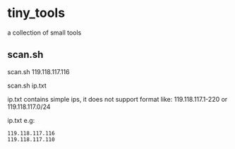 # tiny_tools
a collection of small tools

## scan.sh
scan.sh 119.118.117.116

scan.sh ip.txt

ip.txt contains simple ips, it does not support format like: 119.118.117.1-220 or 119.118.117.0/24

ip.txt e.g:
```
119.118.117.116
119.118.117.110
```
